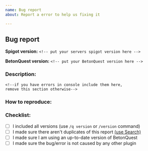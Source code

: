 ```yaml
---
name: Bug report
about: Report a error to help us fixing it

---
```


<!-- Please follow this template if you are reporting a bug -->

## Bug report

**Spigot version:** `<!-- put your servers spigot version here -->`

**BetonQuest version:** `<!-- put your BetonQuest version here -->`

### Description:
<!--provide a description of your problem-->

```
<!--if you have errors in console include them here,
remove this section otherwise-->
```

### How to reproduce:
<!--if you are able to reproduce it, please tell it us as
detailed as possible step by step how you do it-->

### Checklist:
<!--if you could check the following things before submitting the bug report you could save us some work ^.^
(put an "X" between the brackets): -->
- [ ] I included all versions (use `/q version` or `/version` command)
- [ ] I made sure there aren't duplicates of this report [(use Search)](https://github.com/Co0sh/BetonQuest/labels/Bug)
- [ ] I made sure I am using an up-to-date version of BetonQuest
- [ ] I made sure the bug/error is not caused by any other plugin